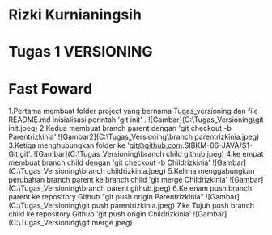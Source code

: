 # Rizki Kurnianingsih

# Tugas 1 VERSIONING
# Fast Foward

1.Pertama 
membuat folder project yang bernama Tugas_versioning dan file README.md inisialisasi perintah 'git init' .
![Gambar](C:\Tugas_Versioning\git init.jpeg)
2.Kedua
membuat branch parent dengan 'git checkout -b Parentrizkinia'
![Gambar2](C:\Tugas_Versioning\branch parentrizkinia.jpeg)
3.Ketiga 
menghubungkan folder ke 'git@github.com:SIBKM-06-JAVA/S1-Git.git'.
![Gambar](C:\Tugas_Versioning\branch child github.jpeg)
4.ke empat
membuat branch child dengan 'git checkout -b Childrizkinia'
![Gambar](C:\Tugas_Versioning\branch childrizkinia.jpeg)
5.Kelima
menggabungkan perubahan branch parent ke branch child 'git merge Childrizkinia'
![Gambar](C:\Tugas_Versioning\branch parent github.jpeg)
6.Ke enam
push branch parent ke repository Github "git push origin Parentrizkinia"
![Gambar](C:\Tugas_Versioning\git push parentrizkinia.jpeg)
7.ke Tujuh
push branch child ke repository Github 'git push origin Childrizkinia'
![Gambar](C:\Tugas_Versioning\git merge.jpeg)